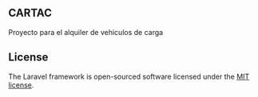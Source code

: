 ## CARTAC
Proyecto para el alquiler de vehiculos de carga


## License

The Laravel framework is open-sourced software licensed under the [MIT license](https://opensource.org/licenses/MIT).

